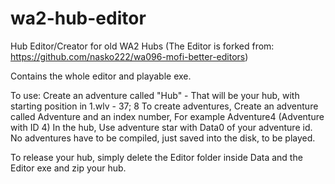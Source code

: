 # wa2-hub-editor
Hub Editor/Creator for old WA2 Hubs
(The Editor is forked from: https://github.com/nasko222/wa096-mofi-better-editors)

Contains the whole editor and playable exe.

To use: Create an adventure called "Hub" - That will be your hub, with starting position in 1.wlv - 37; 8
To create adventures, Create an adventure called Adventure and an index number, For example Adventure4 (Adventure with ID 4)
In the hub, Use adventure star with Data0 of your adventure id. No adventures have to be compiled, just saved into the disk, to be played.

To release your hub, simply delete the Editor folder inside Data and the Editor exe and zip your hub.
